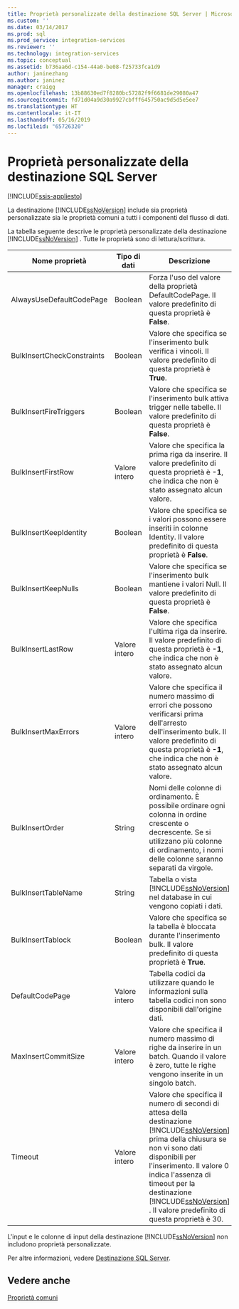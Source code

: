 ```yaml
---
title: Proprietà personalizzate della destinazione SQL Server | Microsoft Docs
ms.custom: ''
ms.date: 03/14/2017
ms.prod: sql
ms.prod_service: integration-services
ms.reviewer: ''
ms.technology: integration-services
ms.topic: conceptual
ms.assetid: b736aa6d-c154-44a0-be08-f25733fca1d9
author: janinezhang
ms.author: janinez
manager: craigg
ms.openlocfilehash: 13b88630ed7f8280bc57282f9f6681de29080a47
ms.sourcegitcommit: fd71d04a9d30a9927cbfff645750ac9d5d5e5ee7
ms.translationtype: HT
ms.contentlocale: it-IT
ms.lasthandoff: 05/16/2019
ms.locfileid: "65726320"
---
```

# <a name="sql-server-destination-custom-properties"></a>Proprietà personalizzate della destinazione SQL Server

[!INCLUDE[ssis-appliesto](../../includes/ssis-appliesto-ssvrpluslinux-asdb-asdw-xxx.md)]


  La destinazione [!INCLUDE[ssNoVersion](../../includes/ssnoversion-md.md)] include sia proprietà personalizzate sia le proprietà comuni a tutti i componenti del flusso di dati.  
  
 La tabella seguente descrive le proprietà personalizzate della destinazione [!INCLUDE[ssNoVersion](../../includes/ssnoversion-md.md)] . Tutte le proprietà sono di lettura/scrittura.  
  
|Nome proprietà|Tipo di dati|Descrizione|  
|-------------------|---------------|-----------------|  
|AlwaysUseDefaultCodePage|Boolean|Forza l'uso del valore della proprietà DefaultCodePage. Il valore predefinito di questa proprietà è **False**.|  
|BulkInsertCheckConstraints|Boolean|Valore che specifica se l'inserimento bulk verifica i vincoli. Il valore predefinito di questa proprietà è **True**.|  
|BulkInsertFireTriggers|Boolean|Valore che specifica se l'inserimento bulk attiva trigger nelle tabelle. Il valore predefinito di questa proprietà è **False**.|  
|BulkInsertFirstRow|Valore intero|Valore che specifica la prima riga da inserire. Il valore predefinito di questa proprietà è **-1**, che indica che non è stato assegnato alcun valore.|  
|BulkInsertKeepIdentity|Boolean|Valore che specifica se i valori possono essere inseriti in colonne Identity. Il valore predefinito di questa proprietà è **False**.|  
|BulkInsertKeepNulls|Boolean|Valore che specifica se l'inserimento bulk mantiene i valori Null. Il valore predefinito di questa proprietà è **False**.|  
|BulkInsertLastRow|Valore intero|Valore che specifica l'ultima riga da inserire. Il valore predefinito di questa proprietà è **-1**, che indica che non è stato assegnato alcun valore.|  
|BulkInsertMaxErrors|Valore intero|Valore che specifica il numero massimo di errori che possono verificarsi prima dell'arresto dell'inserimento bulk. Il valore predefinito di questa proprietà è **-1**, che indica che non è stato assegnato alcun valore.|  
|BulkInsertOrder|String|Nomi delle colonne di ordinamento. È possibile ordinare ogni colonna in ordine crescente o decrescente. Se si utilizzano più colonne di ordinamento, i nomi delle colonne saranno separati da virgole.|  
|BulkInsertTableName|String|Tabella o vista [!INCLUDE[ssNoVersion](../../includes/ssnoversion-md.md)] nel database in cui vengono copiati i dati.|  
|BulkInsertTablock|Boolean|Valore che specifica se la tabella è bloccata durante l'inserimento bulk. Il valore predefinito di questa proprietà è **True**.|  
|DefaultCodePage|Valore intero|Tabella codici da utilizzare quando le informazioni sulla tabella codici non sono disponibili dall'origine dati.|  
|MaxInsertCommitSize|Valore intero|Valore che specifica il numero massimo di righe da inserire in un batch. Quando il valore è zero, tutte le righe vengono inserite in un singolo batch.|  
|Timeout|Valore intero|Valore che specifica il numero di secondi di attesa della destinazione [!INCLUDE[ssNoVersion](../../includes/ssnoversion-md.md)] prima della chiusura se non vi sono dati disponibili per l'inserimento. Il valore 0 indica l'assenza di timeout per la destinazione [!INCLUDE[ssNoVersion](../../includes/ssnoversion-md.md)] . Il valore predefinito di questa proprietà è 30.|  
  
 L'input e le colonne di input della destinazione [!INCLUDE[ssNoVersion](../../includes/ssnoversion-md.md)] non includono proprietà personalizzate.  
  
 Per altre informazioni, vedere [Destinazione SQL Server](../../integration-services/data-flow/sql-server-destination.md).  
  
## <a name="see-also"></a>Vedere anche  
 [Proprietà comuni](https://msdn.microsoft.com/library/51973502-5cc6-4125-9fce-e60fa1b7b796)  
  
  
